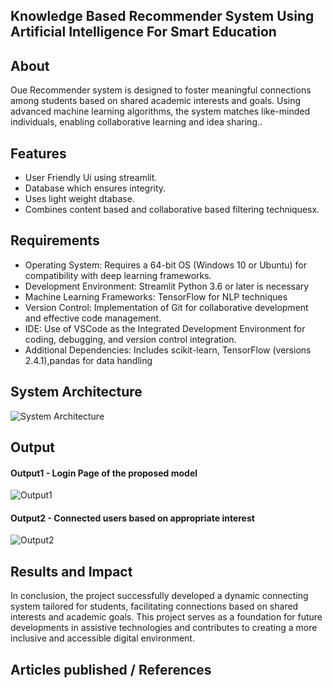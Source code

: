 ## Knowledge Based Recommender System Using Artificial Intelligence For Smart Education

## About
Oue Recommender system is designed to foster meaningful connections among students based on shared academic interests and goals. Using advanced machine learning algorithms, the system matches like-minded individuals, enabling collaborative learning and idea sharing..

## Features

- User Friendly Ui using streamlit.
- Database which ensures integrity.
- Uses light weight dtabase.
- Combines content based and collaborative based filtering techniquesx.

## Requirements

* Operating System: Requires a 64-bit OS (Windows 10 or Ubuntu) for compatibility with deep learning frameworks.
* Development Environment: Streamlit Python 3.6 or later is necessary 
* Machine Learning Frameworks: TensorFlow for NLP techniques
* Version Control: Implementation of Git for collaborative development and effective code management.
* IDE: Use of VSCode as the Integrated Development Environment for coding, debugging, and version control integration.
* Additional Dependencies: Includes scikit-learn, TensorFlow (versions 2.4.1),pandas for data handling

## System Architecture
![System Architecture]()


## Output

#### Output1 - Login Page of the proposed model
![Output1]()


#### Output2 - Connected users based on appropriate interest
![Output2]()
## Results and Impact
In conclusion, the project successfully developed a dynamic connecting system tailored for students, facilitating connections based on shared interests and academic goals.
This project serves as a foundation for future developments in assistive technologies and contributes to creating a more inclusive and accessible digital environment.

## Articles published / References


